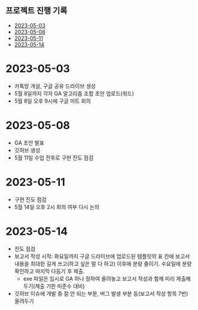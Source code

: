 ## 프로젝트 진행 기록
- [2023-05-03](#2023-05-03)
- [2023-05-08](#2023-05-08)
- [2023-05-11](#2023-05-11)
- [2023-05-14](#2023-05-14)

# 2023-05-03
* 카톡방 개설, 구글 공유 드라이브 생성
* 5월 8일까지 각자 GA 알고리즘 조합 초안 업로드(워드)
* 5월 8일 오후 9시에 구글 미트 회의

# 2023-05-08
* GA 초안 발표
* 깃허브 생성
* 5월 11일 수업 전후로 구현 진도 점검

# 2023-05-11
* 구현 진도 점검
* 5월 14일 오후 2시 회의 여부 다시 논의

# 2023-05-14
* 진도 점검
* 보고서 작성 시작: 화요일까지 구글 드라이브에 업로드된 템플릿의 표 칸에 보고서 내용을 최대한 길게 쓰고(하고 싶은 말 다 하고) 이후에 분량 줄이기. 수요일에 분량 확인하고 마지막 다듬기 후 제출.
  * exe 파일은 임시로 GA 하나 정하여 올려놓고 보고서 작성과 함께 미리 제출해두기(제출 기한 미준수 대비)
* 깃허브 이슈에 개발 중 잘 안 되는 부분, 버그 발생 부분 등(보고서 작성 항목 7번) 올려두기